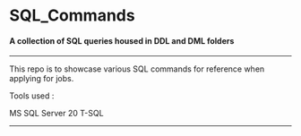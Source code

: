 # SQL_Commands

#### A collection of SQL queries housed in DDL and DML folders

---

This repo is to showcase various SQL commands for reference when applying for jobs.

Tools used :

MS SQL Server 20
T-SQL

---


